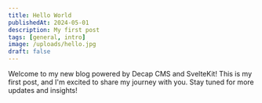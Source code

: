 ```yaml
---
title: Hello World
publishedAt: 2024-05-01
description: My first post
tags: [general, intro]
image: /uploads/hello.jpg
draft: false
---
```


Welcome to my new blog powered by Decap CMS and SvelteKit!
This is my first post, and I'm excited to share my journey with you. Stay tuned for more updates and insights!